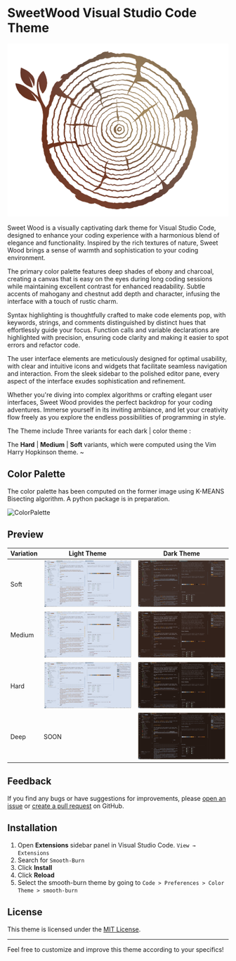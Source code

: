 # SweetWood Visual Studio Code Theme

<center>

![SweetWood](https://raw.githubusercontent.com/Chatr0uge/SweetWood-theme-for-VsCode/main/images/icon.png)

</center>Sweet Wood is a visually captivating dark theme for Visual Studio Code, designed to enhance your coding experience with a harmonious blend of elegance and functionality. Inspired by the rich textures of nature, Sweet Wood brings a sense of warmth and sophistication to your coding environment.

The primary color palette features deep shades of ebony and charcoal, creating a canvas that is easy on the eyes during long coding sessions while maintaining excellent contrast for enhanced readability. Subtle accents of mahogany and chestnut add depth and character, infusing the interface with a touch of rustic charm.

Syntax highlighting is thoughtfully crafted to make code elements pop, with keywords, strings, and comments distinguished by distinct hues that effortlessly guide your focus. Function calls and variable declarations are highlighted with precision, ensuring code clarity and making it easier to spot errors and refactor code.

The user interface elements are meticulously designed for optimal usability, with clear and intuitive icons and widgets that facilitate seamless navigation and interaction. From the sleek sidebar to the polished editor pane, every aspect of the interface exudes sophistication and refinement.

Whether you're diving into complex algorithms or crafting elegant user interfaces, Sweet Wood provides the perfect backdrop for your coding adventures. Immerse yourself in its inviting ambiance, and let your creativity flow freely as you explore the endless possibilities of programming in style.

The Theme include Three variants for each dark | color theme :

The **Hard** | **Medium** | **Soft** variants, which were computed using the Vim Harry Hopkinson theme.
~

## Color Palette

The color palette has been computed on the former image using K-MEANS Bisecting algorithm. A python package is in preparation.

![ColorPalette](https://raw.githubusercontent.com/Chatr0uge/SweetWood-theme-for-VsCode/main/images/4_palette.png)

## Preview

| Variation | Light Theme                                                                                                   | Dark Theme                                                                                                  |
| --------- | ------------------------------------------------------------------------------------------------------------- | ----------------------------------------------------------------------------------------------------------- |
| Soft      | ![Light](https://raw.githubusercontent.com/Chatr0uge/SweetWood-theme-for-VsCode/main/images/light-soft.png)   | ![Dark](https://raw.githubusercontent.com/Chatr0uge/SweetWood-theme-for-VsCode/main/images/dark-soft.png)   |
| Medium    | ![Light](https://raw.githubusercontent.com/Chatr0uge/SweetWood-theme-for-VsCode/main/images/light-medium.png) | ![Dark](https://raw.githubusercontent.com/Chatr0uge/SweetWood-theme-for-VsCode/main/images/dark-medium.png) |
| Hard      | ![Light](https://raw.githubusercontent.com/Chatr0uge/SweetWood-theme-for-VsCode/main/images/light-hard.png)   | ![Dark](https://raw.githubusercontent.com/Chatr0uge/SweetWood-theme-for-VsCode/main/images/dark-hard.png)   |
| Deep      | SOON                                                                                                          | ![Dark](https://raw.githubusercontent.com/Chatr0uge/SweetWood-theme-for-VsCode/main/images/dark-deep.png)   |

## Feedback

If you find any bugs or have suggestions for improvements, please [open an issue](https://github.com/yourusername/smooth-burn-theme/issues) or [create a pull request](https://github.com/yourusername/smooth-burn-theme/pulls) on GitHub.

## Installation

1. Open **Extensions** sidebar panel in Visual Studio Code. `View → Extensions`
2. Search for `Smooth-Burn`
3. Click **Install**
4. Click **Reload**
5. Select the smooth-burn theme by going to `Code > Preferences > Color Theme > smooth-burn`

## License

This theme is licensed under the [MIT License](LICENSE.md).

---

Feel free to customize and improve this theme according to your specifics!
